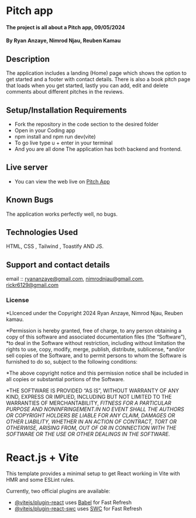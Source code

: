 # Pitch app
#### The project is all about a Pitch app, 09/05/2024
#### **By Ryan Anzaye, Nimrod Njau, Reuben Kamau**
## Description
The application includes a  landing (Home) page which shows the option to get started and a footer with contact details. 
There is also a book pitch page that loads when you get started, lastly you can add, edit and delete comments about different pitches in the reviews.
## Setup/Installation Requirements
* Fork the repository in the code section to the desired folder
* Open in your Coding app
* npm install and npm run dev(vite)
* To go live type u + enter in your terminal
* And you are all done
The application has both backend and frontend.
## Live server
* You can view the web live on [Pitch App]()
## Known Bugs
The application works perfectly well, no bugs.
## Technologies Used
HTML, CSS , Tailwind , Toastify AND JS.
## Support and contact details
email :: ryananzaye@gmail.com, nimrodnjau@gmail.com, rickr6129@gmail.com
### License
*LIcenced under the Copyright 2024 Ryan Anzaye, Nimrod Njau, Reuben kamau.

*Permission is hereby granted, free of charge, to any person obtaining a copy of this software and associated documentation files (the “Software”),
*to deal in the Software without restriction, including without limitation the rights to use, copy, modify, merge, publish, distribute, sublicense,
*and/or sell copies of the Software, and to permit persons to whom the Software is furnished to do so, subject to the following conditions:

*The above copyright notice and this permission notice shall be included in all copies or substantial portions of the Software.

*THE SOFTWARE IS PROVIDED “AS IS”, WITHOUT WARRANTY OF ANY KIND, EXPRESS OR IMPLIED, INCLUDING BUT NOT LIMITED TO THE WARRANTIES OF MERCHANTABILITY,
*FITNESS FOR A PARTICULAR PURPOSE AND NONINFRINGEMENT.IN NO EVENT SHALL THE AUTHORS OR COPYRIGHT HOLDERS BE LIABLE FOR ANY CLAIM, DAMAGES OR OTHER LIABILITY,
*WHETHER IN AN ACTION OF CONTRACT, TORT OR OTHERWISE, ARISING FROM, OUT OF OR IN CONNECTION WITH THE SOFTWARE OR THE USE OR OTHER DEALINGS IN THE SOFTWARE.**
  

# React.js + Vite

This template provides a minimal setup to get React working in Vite with HMR and some ESLint rules.

Currently, two official plugins are available:

- [@vitejs/plugin-react](https://github.com/vitejs/vite-plugin-react/blob/main/packages/plugin-react/README.md) uses [Babel](https://babeljs.io/) for Fast Refresh
- [@vitejs/plugin-react-swc](https://github.com/vitejs/vite-plugin-react-swc) uses [SWC](https://swc.rs/) for Fast Refresh

